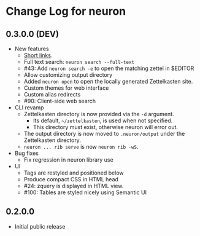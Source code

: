 # Change Log for neuron

## 0.3.0.0 (DEV)

- New features
  - [Short links](https://neuron.srid.ca/2014501.html).
  - Full text search: `neuron search --full-text`
  - #43: Add `neuron search -e` to open the matching zettel in $EDITOR
  - Allow customizing output directory
  - Added `neuron open` to open the locally generated Zettelkasten site.
  - Custom themes for web interface
  - Custom alias redirects
  - #90: Client-side web search
- CLI revamp
  - Zettelkasten directory is now provided via the `-d` argument.
    - Its default, `~/zettelkasten`, is used when not specified.
    - This directory must exist, otherwise neuron will error out.
  - The output directory is now moved to `.neuron/output` under the Zettelkasten directory.
  - `neuron ... rib serve` is now `neuron rib -wS`.
- Bug fixes
  - Fix regression in neuron library use
- UI
  - Tags are restyled and positioned below
  - Produce compact CSS in HTML head
  - #24: zquery is displayed in HTML view.
  - #100: Tables are styled nicely using Semantic UI

## 0.2.0.0

- Initial public release
